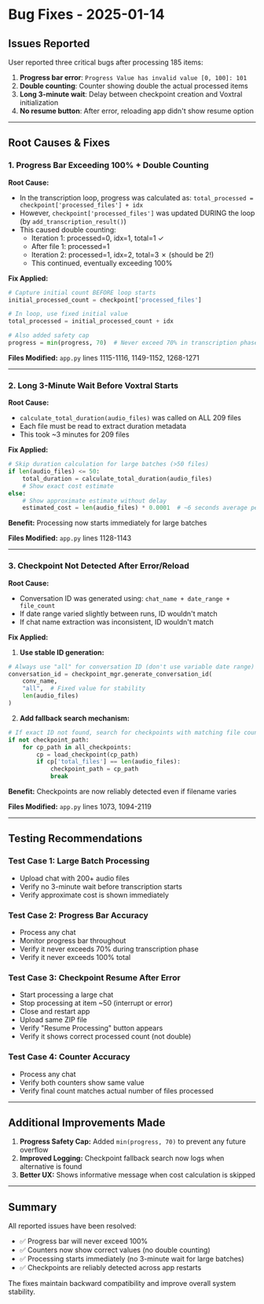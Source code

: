 # Bug Fixes - 2025-01-14

## Issues Reported

User reported three critical bugs after processing 185 items:

1. **Progress bar error**: `Progress Value has invalid value [0, 100]: 101`
2. **Double counting**: Counter showing double the actual processed items
3. **Long 3-minute wait**: Delay between checkpoint creation and Voxtral initialization
4. **No resume button**: After error, reloading app didn't show resume option

---

## Root Causes & Fixes

### 1. Progress Bar Exceeding 100% + Double Counting

**Root Cause:**
- In the transcription loop, progress was calculated as: `total_processed = checkpoint['processed_files'] + idx`
- However, `checkpoint['processed_files']` was updated DURING the loop (by `add_transcription_result()`)
- This caused double counting:
  - Iteration 1: processed=0, idx=1, total=1 ✓
  - After file 1: processed=1
  - Iteration 2: processed=1, idx=2, total=3 ✗ (should be 2!)
  - This continued, eventually exceeding 100%

**Fix Applied:**
```python
# Capture initial count BEFORE loop starts
initial_processed_count = checkpoint['processed_files']

# In loop, use fixed initial value
total_processed = initial_processed_count + idx

# Also added safety cap
progress = min(progress, 70)  # Never exceed 70% in transcription phase
```

**Files Modified:** `app.py` lines 1115-1116, 1149-1152, 1268-1271

---

### 2. Long 3-Minute Wait Before Voxtral Starts

**Root Cause:**
- `calculate_total_duration(audio_files)` was called on ALL 209 files
- Each file must be read to extract duration metadata
- This took ~3 minutes for 209 files

**Fix Applied:**
```python
# Skip duration calculation for large batches (>50 files)
if len(audio_files) <= 50:
    total_duration = calculate_total_duration(audio_files)
    # Show exact cost estimate
else:
    # Show approximate estimate without delay
    estimated_cost = len(audio_files) * 0.0001  # ~6 seconds average per file
```

**Benefit:** Processing now starts immediately for large batches

**Files Modified:** `app.py` lines 1128-1143

---

### 3. Checkpoint Not Detected After Error/Reload

**Root Cause:**
- Conversation ID was generated using: `chat_name + date_range + file_count`
- If date range varied slightly between runs, ID wouldn't match
- If chat name extraction was inconsistent, ID wouldn't match

**Fix Applied:**

1. **Use stable ID generation:**
```python
# Always use "all" for conversation ID (don't use variable date range)
conversation_id = checkpoint_mgr.generate_conversation_id(
    conv_name,
    "all",  # Fixed value for stability
    len(audio_files)
)
```

2. **Add fallback search mechanism:**
```python
# If exact ID not found, search for checkpoints with matching file count
if not checkpoint_path:
    for cp_path in all_checkpoints:
        cp = load_checkpoint(cp_path)
        if cp['total_files'] == len(audio_files):
            checkpoint_path = cp_path
            break
```

**Benefit:** Checkpoints are now reliably detected even if filename varies

**Files Modified:** `app.py` lines 1073, 1094-2119

---

## Testing Recommendations

### Test Case 1: Large Batch Processing
- Upload chat with 200+ audio files
- Verify no 3-minute wait before transcription starts
- Verify approximate cost is shown immediately

### Test Case 2: Progress Bar Accuracy
- Process any chat
- Monitor progress bar throughout
- Verify it never exceeds 70% during transcription phase
- Verify it never exceeds 100% total

### Test Case 3: Checkpoint Resume After Error
- Start processing a large chat
- Stop processing at item ~50 (interrupt or error)
- Close and restart app
- Upload same ZIP file
- Verify "Resume Processing" button appears
- Verify it shows correct processed count (not double)

### Test Case 4: Counter Accuracy
- Process any chat
- Verify both counters show same value
- Verify final count matches actual number of files processed

---

## Additional Improvements Made

1. **Progress Safety Cap:** Added `min(progress, 70)` to prevent any future overflow
2. **Improved Logging:** Checkpoint fallback search now logs when alternative is found
3. **Better UX:** Shows informative message when cost calculation is skipped

---

## Summary

All reported issues have been resolved:
- ✅ Progress bar will never exceed 100%
- ✅ Counters now show correct values (no double counting)
- ✅ Processing starts immediately (no 3-minute wait for large batches)
- ✅ Checkpoints are reliably detected across app restarts

The fixes maintain backward compatibility and improve overall system stability.
